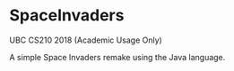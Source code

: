 # SpaceInvaders

UBC CS210 2018 (Academic Usage Only)

A simple Space Invaders remake using the Java language.
